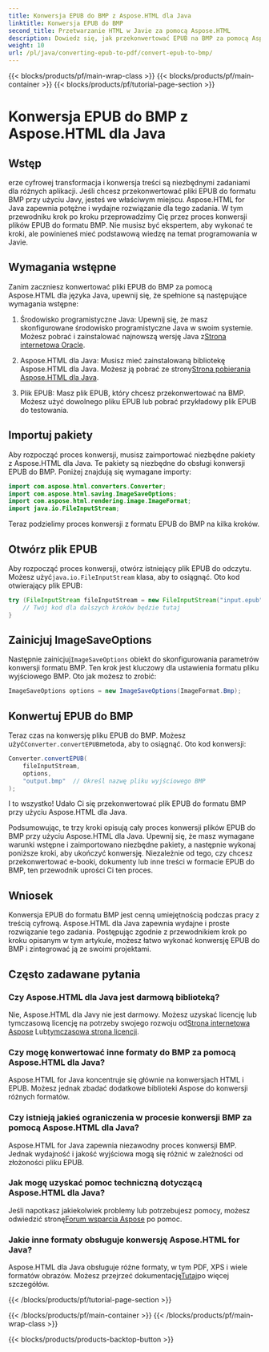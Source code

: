 ```yaml
---
title: Konwersja EPUB do BMP z Aspose.HTML dla Java
linktitle: Konwersja EPUB do BMP
second_title: Przetwarzanie HTML w Javie za pomocą Aspose.HTML
description: Dowiedz się, jak przekonwertować EPUB na BMP za pomocą Aspose.HTML dla Java. Przewodnik krok po kroku dotyczący wydajnej transformacji treści.
weight: 10
url: /pl/java/converting-epub-to-pdf/convert-epub-to-bmp/
---
```


{{< blocks/products/pf/main-wrap-class >}}
{{< blocks/products/pf/main-container >}}
{{< blocks/products/pf/tutorial-page-section >}}

# Konwersja EPUB do BMP z Aspose.HTML dla Java


## Wstęp

erze cyfrowej transformacja i konwersja treści są niezbędnymi zadaniami dla różnych aplikacji. Jeśli chcesz przekonwertować pliki EPUB do formatu BMP przy użyciu Javy, jesteś we właściwym miejscu. Aspose.HTML for Java zapewnia potężne i wydajne rozwiązanie dla tego zadania. W tym przewodniku krok po kroku przeprowadzimy Cię przez proces konwersji plików EPUB do formatu BMP. Nie musisz być ekspertem, aby wykonać te kroki, ale powinieneś mieć podstawową wiedzę na temat programowania w Javie.

## Wymagania wstępne

Zanim zaczniesz konwertować pliki EPUB do BMP za pomocą Aspose.HTML dla języka Java, upewnij się, że spełnione są następujące wymagania wstępne:

1.  Środowisko programistyczne Java: Upewnij się, że masz skonfigurowane środowisko programistyczne Java w swoim systemie. Możesz pobrać i zainstalować najnowszą wersję Java z[Strona internetowa Oracle](https://www.oracle.com/java/technologies/javase-downloads.html).

2.  Aspose.HTML dla Java: Musisz mieć zainstalowaną bibliotekę Aspose.HTML dla Java. Możesz ją pobrać ze strony[Strona pobierania Aspose.HTML dla Java](https://releases.aspose.com/html/java/).

3. Plik EPUB: Masz plik EPUB, który chcesz przekonwertować na BMP. Możesz użyć dowolnego pliku EPUB lub pobrać przykładowy plik EPUB do testowania.

## Importuj pakiety

Aby rozpocząć proces konwersji, musisz zaimportować niezbędne pakiety z Aspose.HTML dla Java. Te pakiety są niezbędne do obsługi konwersji EPUB do BMP. Poniżej znajdują się wymagane importy:

```java
import com.aspose.html.converters.Converter;
import com.aspose.html.saving.ImageSaveOptions;
import com.aspose.html.rendering.image.ImageFormat;
import java.io.FileInputStream;
```

Teraz podzielimy proces konwersji z formatu EPUB do BMP na kilka kroków.

## Otwórz plik EPUB

 Aby rozpocząć proces konwersji, otwórz istniejący plik EPUB do odczytu. Możesz użyć`java.io.FileInputStream` klasa, aby to osiągnąć. Oto kod otwierający plik EPUB:

```java
try (FileInputStream fileInputStream = new FileInputStream("input.epub")) {
    // Twój kod dla dalszych kroków będzie tutaj
}
```

## Zainicjuj ImageSaveOptions

 Następnie zainicjuj`ImageSaveOptions` obiekt do skonfigurowania parametrów konwersji formatu BMP. Ten krok jest kluczowy dla ustawienia formatu pliku wyjściowego BMP. Oto jak możesz to zrobić:

```java
ImageSaveOptions options = new ImageSaveOptions(ImageFormat.Bmp);
```

## Konwertuj EPUB do BMP

 Teraz czas na konwersję pliku EPUB do BMP. Możesz użyć`Converter.convertEPUB`metoda, aby to osiągnąć. Oto kod konwersji:

```java
Converter.convertEPUB(
    fileInputStream,
    options,
    "output.bmp"  // Określ nazwę pliku wyjściowego BMP
);
```

I to wszystko! Udało Ci się przekonwertować plik EPUB do formatu BMP przy użyciu Aspose.HTML dla Java.

Podsumowując, te trzy kroki opisują cały proces konwersji plików EPUB do BMP przy użyciu Aspose.HTML dla Java. Upewnij się, że masz wymagane warunki wstępne i zaimportowano niezbędne pakiety, a następnie wykonaj poniższe kroki, aby ukończyć konwersję. Niezależnie od tego, czy chcesz przekonwertować e-booki, dokumenty lub inne treści w formacie EPUB do BMP, ten przewodnik uprości Ci ten proces.

## Wniosek

Konwersja EPUB do formatu BMP jest cenną umiejętnością podczas pracy z treścią cyfrową. Aspose.HTML dla Java zapewnia wydajne i proste rozwiązanie tego zadania. Postępując zgodnie z przewodnikiem krok po kroku opisanym w tym artykule, możesz łatwo wykonać konwersję EPUB do BMP i zintegrować ją ze swoimi projektami.

## Często zadawane pytania

### Czy Aspose.HTML dla Java jest darmową biblioteką?
Nie, Aspose.HTML dla Javy nie jest darmowy. Możesz uzyskać licencję lub tymczasową licencję na potrzeby swojego rozwoju od[Strona internetowa Aspose](https://purchase.aspose.com/buy) Lub[tymczasowa strona licencji](https://purchase.aspose.com/temporary-license/).

### Czy mogę konwertować inne formaty do BMP za pomocą Aspose.HTML dla Java?
Aspose.HTML for Java koncentruje się głównie na konwersjach HTML i EPUB. Możesz jednak zbadać dodatkowe biblioteki Aspose do konwersji różnych formatów.

### Czy istnieją jakieś ograniczenia w procesie konwersji BMP za pomocą Aspose.HTML dla Java?
Aspose.HTML for Java zapewnia niezawodny proces konwersji BMP. Jednak wydajność i jakość wyjściowa mogą się różnić w zależności od złożoności pliku EPUB.

### Jak mogę uzyskać pomoc techniczną dotyczącą Aspose.HTML dla Java?
 Jeśli napotkasz jakiekolwiek problemy lub potrzebujesz pomocy, możesz odwiedzić stronę[Forum wsparcia Aspose](https://forum.aspose.com/) po pomoc.

### Jakie inne formaty obsługuje konwersję Aspose.HTML for Java?
 Aspose.HTML dla Java obsługuje różne formaty, w tym PDF, XPS i wiele formatów obrazów. Możesz przejrzeć dokumentację[Tutaj](https://reference.aspose.com/html/java/)po więcej szczegółów.

{{< /blocks/products/pf/tutorial-page-section >}}

{{< /blocks/products/pf/main-container >}}
{{< /blocks/products/pf/main-wrap-class >}}

{{< blocks/products/products-backtop-button >}}

